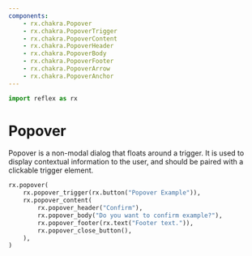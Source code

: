 ```yaml
---
components:
    - rx.chakra.Popover
    - rx.chakra.PopoverTrigger
    - rx.chakra.PopoverContent
    - rx.chakra.PopoverHeader
    - rx.chakra.PopoverBody
    - rx.chakra.PopoverFooter
    - rx.chakra.PopoverArrow
    - rx.chakra.PopoverAnchor
---
```


```python exec
import reflex as rx
```

# Popover

Popover is a non-modal dialog that floats around a trigger.
It is used to display contextual information to the user, and should be paired with a clickable trigger element.

```python demo
rx.popover(
    rx.popover_trigger(rx.button("Popover Example")),
    rx.popover_content(
        rx.popover_header("Confirm"),
        rx.popover_body("Do you want to confirm example?"),
        rx.popover_footer(rx.text("Footer text.")),
        rx.popover_close_button(),
    ),
)
```